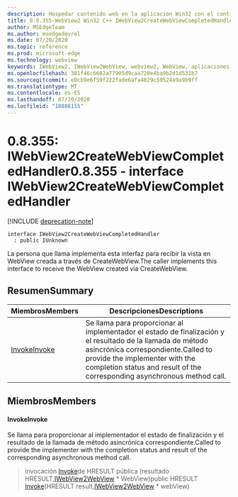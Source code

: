 ```yaml
---
description: Hospedar contenido web en la aplicación Win32 con el control Microsoft Edge WebView2
title: 0.8.355-WebView2 Win32 C++ IWebView2CreateWebViewCompletedHandler
author: MSEdgeTeam
ms.author: msedgedevrel
ms.date: 07/20/2020
ms.topic: reference
ms.prod: microsoft-edge
ms.technology: webview
keywords: IWebView2, IWebView2WebView, webview2, WebView, aplicaciones Win32, Win32, Edge
ms.openlocfilehash: 381f46c6682a77905d9caa720e4ba9b2d1d531b7
ms.sourcegitcommit: e0cb9e6f59f222fade6afa4829c59524a9a9b9ff
ms.translationtype: MT
ms.contentlocale: es-ES
ms.lasthandoff: 07/20/2020
ms.locfileid: "10886155"
---
```

# <span data-ttu-id="95ba5-104">0.8.355: IWebView2CreateWebViewCompletedHandler</span><span class="sxs-lookup"><span data-stu-id="95ba5-104">0.8.355 - interface IWebView2CreateWebViewCompletedHandler</span></span> 

[!INCLUDE [deprecation-note](../../includes/deprecation-note.md)]

```
interface IWebView2CreateWebViewCompletedHandler
  : public IUnknown
```

<span data-ttu-id="95ba5-105">La persona que llama implementa esta interfaz para recibir la vista en WebView creada a través de CreateWebView.</span><span class="sxs-lookup"><span data-stu-id="95ba5-105">The caller implements this interface to receive the WebView created via CreateWebView.</span></span>

## <span data-ttu-id="95ba5-106">Resumen</span><span class="sxs-lookup"><span data-stu-id="95ba5-106">Summary</span></span>

 <span data-ttu-id="95ba5-107">Miembros</span><span class="sxs-lookup"><span data-stu-id="95ba5-107">Members</span></span>                        | <span data-ttu-id="95ba5-108">Descripciones</span><span class="sxs-lookup"><span data-stu-id="95ba5-108">Descriptions</span></span>
--------------------------------|---------------------------------------------
[<span data-ttu-id="95ba5-109">Invoke</span><span class="sxs-lookup"><span data-stu-id="95ba5-109">Invoke</span></span>](#invoke) | <span data-ttu-id="95ba5-110">Se llama para proporcionar al implementador el estado de finalización y el resultado de la llamada de método asincrónica correspondiente.</span><span class="sxs-lookup"><span data-stu-id="95ba5-110">Called to provide the implementer with the completion status and result of the corresponding asynchronous method call.</span></span>

## <span data-ttu-id="95ba5-111">Miembros</span><span class="sxs-lookup"><span data-stu-id="95ba5-111">Members</span></span>

#### <span data-ttu-id="95ba5-112">Invoke</span><span class="sxs-lookup"><span data-stu-id="95ba5-112">Invoke</span></span> 

<span data-ttu-id="95ba5-113">Se llama para proporcionar al implementador el estado de finalización y el resultado de la llamada de método asincrónica correspondiente.</span><span class="sxs-lookup"><span data-stu-id="95ba5-113">Called to provide the implementer with the completion status and result of the corresponding asynchronous method call.</span></span>

> <span data-ttu-id="95ba5-114">invocación [Invoke](#invoke)de HRESULT pública (resultado HRESULT,[IWebView2WebView](IWebView2WebView.md) \* WebView)</span><span class="sxs-lookup"><span data-stu-id="95ba5-114">public HRESULT [Invoke](#invoke)(HRESULT result,[IWebView2WebView](IWebView2WebView.md) \* webView)</span></span>

